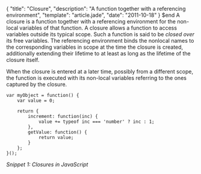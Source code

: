 {
  "title": "Closure",
  "description": "A function together with a referencing environment",
  "template": "article.jade",
  "date": "2011-10-18"
}
$end
A closure is a function together with a referencing environment for the non-local variables of that function. A closure allows a function to access variables outside its typical scope. Such a function is said to be *closed over* its free variables. The referencing environment binds the nonlocal names to the corresponding variables in scope at the time the closure is created, additionally extending their lifetime to at least as long as the lifetime of the closure itself. 

When the closure is entered at a later time, possibly from a different scope, the function is executed with its non-local variables referring to the ones captured by the closure.

    var myObject = function() {
        var value = 0;

        return {
            increment: function(inc) {
                value += typeof inc === 'number' ? inc : 1;
            },
            getValue: function() {
                return value;
            }
        };
    }();

*Snippet 1: Closures in JavaScript*
